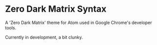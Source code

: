 # Zero Dark Matrix Syntax
A 'Zero Dark Matrix' theme for Atom used in Google Chrome's developer tools.

Currently in development, a bit clunky.
